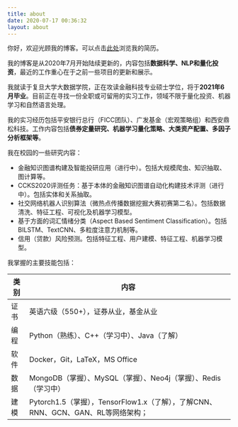 ```yaml
---
title: about
date: 2020-07-17 00:36:32
layout: about
---
```


你好，欢迎光顾我的博客。可以点击[此处](https://rickli.oss-cn-shanghai.aliyuncs.com/file/%E4%B8%AD%E8%8B%B1%E6%96%87%E7%AE%80%E5%8E%86-%E6%9D%8E%E5%BD%A4.pdf)浏览我的简历。

我的博客是从2020年7月开始陆续更新的，内容包括**数据科学、NLP和量化投资**，最近的工作重心在于之前一些项目的更新和展示。

我就读于复旦大学大数据学院，正在攻读金融科技专业硕士学位，将于**2021年6月毕业**。目前正在寻找一份全职或可留用的实习工作，领域不限于量化投资、机器学习和自然语言处理。

我的实习经历包括平安银行总行（FICC团队）、广发基金（宏观策略组）和西安鼎松科技。工作内容包括**债券定量研究、机器学习量化策略、大类资产配置、多因子分析框架等**。

我在校园的一些研究内容：

- 金融知识图谱构建及智能投研应用（进行中）。包括大规模爬虫、知识抽取、图计算等。
- CCKS2020评测任务：基于本体的金融知识图谱自动化构建技术评测（进行中）。包括实体和关系抽取。
- 社交网络机器人识别算法（微热点传播数据挖掘大赛初赛第二名）。包括数据清洗、特征工程、可视化及机器学习模型。
- 基于方面的词汇情绪分类（Aspect Based Sentiment Classification）。包括BILSTM、TextCNN、多粒度注意力机制等。
- 信用（贷款）风险预测。包括特征工程、用户建模、特征工程、机器学习模型。

我掌握的主要技能包括：

| 类别 | 内容 |
|---|---|
|证书|英语六级（550+），证券从业，基金从业|
|编程|Python（熟练）、C++（学习中）、Java（了解）|
|软件|Docker，Git，LaTeX，MS Office|
|数据|MongoDB（掌握）、MySQL（掌握）、Neo4j（掌握）、Redis（学习中）|
|建模|Pytorch1.5（掌握），TensorFlow1.x（了解），了解CNN、RNN、GCN、GAN、RL等网络架构；|
